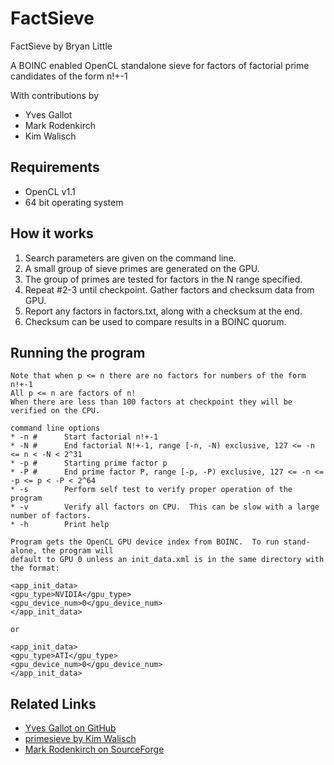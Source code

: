 # FactSieve

FactSieve by Bryan Little

A BOINC enabled OpenCL standalone sieve for factors of factorial prime candidates of the form n!+-1

With contributions by
* Yves Gallot
* Mark Rodenkirch
* Kim Walisch

## Requirements

* OpenCL v1.1
* 64 bit operating system

## How it works

1. Search parameters are given on the command line.
2. A small group of sieve primes are generated on the GPU.
3. The group of primes are tested for factors in the N range specified.
4. Repeat #2-3 until checkpoint.  Gather factors and checksum data from GPU.
5. Report any factors in factors.txt, along with a checksum at the end.
6. Checksum can be used to compare results in a BOINC quorum.

## Running the program
```
Note that when p <= n there are no factors for numbers of the form n!+-1
All p <= n are factors of n!
When there are less than 100 factors at checkpoint they will be verified on the CPU.

command line options
* -n #		Start factorial n!+-1
* -N #		End factorial N!+-1, range [-n, -N) exclusive, 127 <= -n <= n < -N < 2^31
* -p #		Starting prime factor p
* -P #		End prime factor P, range [-p, -P) exclusive, 127 <= -n <= -p <= p < -P < 2^64
* -s		Perform self test to verify proper operation of the program
* -v		Verify all factors on CPU.  This can be slow with a large number of factors.
* -h		Print help

Program gets the OpenCL GPU device index from BOINC.  To run stand-alone, the program will
default to GPU 0 unless an init_data.xml is in the same directory with the format:

<app_init_data>
<gpu_type>NVIDIA</gpu_type>
<gpu_device_num>0</gpu_device_num>
</app_init_data>

or

<app_init_data>
<gpu_type>ATI</gpu_type>
<gpu_device_num>0</gpu_device_num>
</app_init_data>
```

## Related Links
* [Yves Gallot on GitHub](https://github.com/galloty)
* [primesieve by Kim Walisch](https://github.com/kimwalisch/primesieve)
* [Mark Rodenkirch on SourceForge](https://sourceforge.net/projects/mtsieve/)

